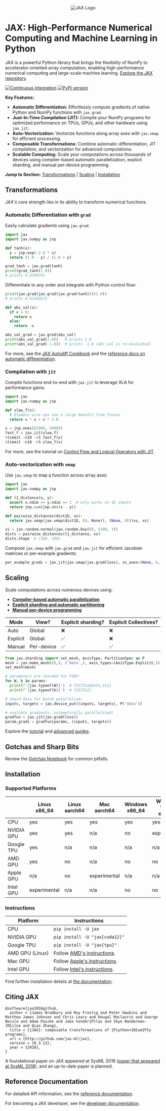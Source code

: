 <div align="center">
<img src="https://raw.githubusercontent.com/jax-ml/jax/main/images/jax_logo_250px.png" alt="JAX Logo"></img>
</div>

# JAX: High-Performance Numerical Computing and Machine Learning in Python

JAX is a powerful Python library that brings the flexibility of NumPy to accelerator-oriented array computation, enabling high-performance numerical computing and large-scale machine learning. [Explore the JAX repository](https://github.com/jax-ml/jax).

[![Continuous integration](https://github.com/jax-ml/jax/actions/workflows/ci-build.yaml/badge.svg)](https://github.com/jax-ml/jax/actions/workflows/ci-build.yaml)
[![PyPI version](https://img.shields.io/pypi/v/jax)](https://pypi.org/project/jax/)

**Key Features:**

*   **Automatic Differentiation:** Effortlessly compute gradients of native Python and NumPy functions with `jax.grad`.
*   **Just-In-Time Compilation (JIT):** Compile your NumPy programs for optimized performance on TPUs, GPUs, and other hardware using `jax.jit`.
*   **Auto-Vectorization:**  Vectorize functions along array axes with `jax.vmap` for efficient processing.
*   **Composable Transformations:** Combine automatic differentiation, JIT compilation, and vectorization for advanced computations.
*   **Scalable Computing:**  Scale your computations across thousands of devices using compiler-based automatic parallelization, explicit sharding, and manual per-device programming.

**Jump to Section:** [Transformations](#transformations) | [Scaling](#scaling) | [Installation](#installation)

## Transformations

JAX's core strength lies in its ability to transform numerical functions.

### Automatic Differentiation with `grad`

Easily calculate gradients using `jax.grad`:

```python
import jax
import jax.numpy as jnp

def tanh(x):
  y = jnp.exp(-2.0 * x)
  return (1.0 - y) / (1.0 + y)

grad_tanh = jax.grad(tanh)
print(grad_tanh(1.0))
# prints 0.4199743
```

Differentiate to any order and integrate with Python control flow:

```python
print(jax.grad(jax.grad(jax.grad(tanh)))(1.0))
# prints 0.62162673

def abs_val(x):
  if x > 0:
    return x
  else:
    return -x

abs_val_grad = jax.grad(abs_val)
print(abs_val_grad(1.0))   # prints 1.0
print(abs_val_grad(-1.0))  # prints -1.0 (abs_val is re-evaluated)
```

For more, see the [JAX Autodiff Cookbook](https://docs.jax.dev/en/latest/notebooks/autodiff_cookbook.html) and the [reference docs on automatic differentiation](https://docs.jax.dev/en/latest/jax.html#automatic-differentiation).

### Compilation with `jit`

Compile functions end-to-end with `jax.jit` to leverage XLA for performance gains:

```python
import jax
import jax.numpy as jnp

def slow_f(x):
  # Element-wise ops see a large benefit from fusion
  return x * x + x * 2.0

x = jnp.ones((5000, 5000))
fast_f = jax.jit(slow_f)
%timeit -n10 -r3 fast_f(x)
%timeit -n10 -r3 slow_f(x)
```

For more, see the tutorial on [Control Flow and Logical Operators with JIT](https://docs.jax.dev/en/latest/control-flow.html).

### Auto-vectorization with `vmap`

Use `jax.vmap` to map a function across array axes:

```python
import jax
import jax.numpy as jnp

def l1_distance(x, y):
  assert x.ndim == y.ndim == 1  # only works on 1D inputs
  return jnp.sum(jnp.abs(x - y))

def pairwise_distances(dist1D, xs):
  return jax.vmap(jax.vmap(dist1D, (0, None)), (None, 0))(xs, xs)

xs = jax.random.normal(jax.random.key(0), (100, 3))
dists = pairwise_distances(l1_distance, xs)
dists.shape  # (100, 100)
```

Compose `jax.vmap` with `jax.grad` and `jax.jit` for efficient Jacobian matrices or per-example gradients:

```python
per_example_grads = jax.jit(jax.vmap(jax.grad(loss), in_axes=(None, 0, 0)))
```

## Scaling

Scale computations across numerous devices using:
* [**Compiler-based automatic parallelization**](https://docs.jax.dev/en/latest/notebooks/Distributed_arrays_and_automatic_parallelization.html)
* [**Explicit sharding and automatic partitioning**](https://docs.jax.dev/en/latest/notebooks/explicit-sharding.html)
* [**Manual per-device programming**](https://docs.jax.dev/en/latest/notebooks/shard_map.html)

| Mode | View? | Explicit sharding? | Explicit Collectives? |
|---|---|---|---|
| Auto | Global | ❌ | ❌ |
| Explicit | Global | ✅ | ❌ |
| Manual | Per-device | ✅ | ✅ |

```python
from jax.sharding import set_mesh, AxisType, PartitionSpec as P
mesh = jax.make_mesh((8,), ('data',), axis_types=(AxisType.Explicit,))
set_mesh(mesh)

# parameters are sharded for FSDP:
for W, b in params:
  print(f'{jax.typeof(W)}')  # f32[512@data,512]
  print(f'{jax.typeof(b)}')  # f32[512]

# shard data for batch parallelism:
inputs, targets = jax.device_put((inputs, targets), P('data'))

# evaluate gradients, automatically parallelized!
gradfun = jax.jit(jax.grad(loss))
param_grads = gradfun(params, (inputs, targets))
```

Explore the [tutorial](https://docs.jax.dev/en/latest/sharded-computation.html) and [advanced guides](https://docs.jax.dev/en/latest/advanced_guide.html).

## Gotchas and Sharp Bits

Review the [Gotchas Notebook](https://docs.jax.dev/en/latest/notebooks/Common_Gotchas_in_JAX.html) for common pitfalls.

## Installation

### Supported Platforms

|            | Linux x86_64 | Linux aarch64 | Mac aarch64  | Windows x86_64 | Windows WSL2 x86_64 |
|------------|--------------|---------------|--------------|----------------|---------------------|
| CPU        | yes          | yes           | yes          | yes            | yes                 |
| NVIDIA GPU | yes          | yes           | n/a          | no             | experimental        |
| Google TPU | yes          | n/a           | n/a          | n/a            | n/a                 |
| AMD GPU    | yes          | no            | n/a          | no             | no                  |
| Apple GPU  | n/a          | no            | experimental | n/a            | n/a                 |
| Intel GPU  | experimental | n/a           | n/a          | no             | no                  |

### Instructions

| Platform        | Instructions                                                                                                    |
|-----------------|-----------------------------------------------------------------------------------------------------------------|
| CPU             | `pip install -U jax`                                                                                            |
| NVIDIA GPU      | `pip install -U "jax[cuda12]"`                                                                                  |
| Google TPU      | `pip install -U "jax[tpu]"`                                                                                     |
| AMD GPU (Linux) | Follow [AMD's instructions](https://github.com/jax-ml/jax/blob/main/build/rocm/README.md).                      |
| Mac GPU         | Follow [Apple's instructions](https://developer.apple.com/metal/jax/).                                          |
| Intel GPU       | Follow [Intel's instructions](https://github.com/intel/intel-extension-for-openxla/blob/main/docs/acc_jax.md).  |

Find further installation details at [the documentation](https://docs.jax.dev/en/latest/installation.html).

## Citing JAX

```
@software{jax2018github,
  author = {James Bradbury and Roy Frostig and Peter Hawkins and Matthew James Johnson and Chris Leary and Dougal Maclaurin and George Necula and Adam Paszke and Jake Vander{P}las and Skye Wanderman-{M}ilne and Qiao Zhang},
  title = {{JAX}: composable transformations of {P}ython+{N}um{P}y programs},
  url = {http://github.com/jax-ml/jax},
  version = {0.3.13},
  year = {2018},
}
```

A foundational paper on JAX appeared at SysML 2018 ([paper that appeared at SysML 2018](https://mlsys.org/Conferences/2019/doc/2018/146.pdf)), and an up-to-date paper is planned.

## Reference Documentation

For detailed API information, see the [reference documentation](https://docs.jax.dev/).

For becoming a JAX developer, see the [developer documentation](https://docs.jax.dev/en/latest/developer.html).